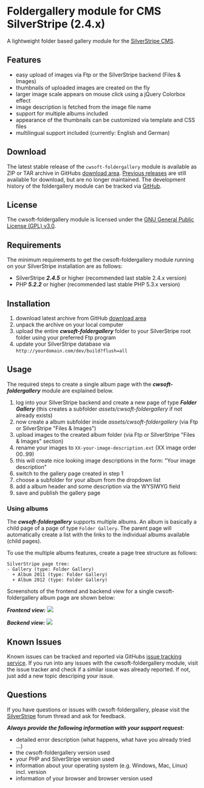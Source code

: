 # Foldergallery module for CMS SilverStripe (2.4.x)
A lightweight folder based gallery module for the [SilverStripe CMS](http://silverstripe.org).

## Features
- easy upload of images via Ftp or the SilverStripe backend (Files & Images)
- thumbnails of uploaded images are created on the fly
- larger image scale appears on mouse click using a jQuery Colorbox effect
- image description is fetched from the image file name
- support for multiple albums included
- appearance of the thumbnails can be customized via template and CSS files
- multilingual support included (currently: English and German)

## Download
The latest stable release of the `cwsoft-foldergallery` module is available as ZIP or TAR archive in GitHubs [download area](https://github.com/cwsoft/silverstripe-foldergallery/downloads). [Previous releases](https://github.com/cwsoft/silverstripe-foldergallery/tags) are still available for download, but are no longer maintained. The development history of the foldergallery module can be tracked via [GitHub](https://github.com/cwsoft/silverstripe-foldergallery/commits/master).

## License
The cwsoft-foldergallery module is licensed under the [GNU General Public License (GPL) v3.0](http://www.gnu.org/licenses/gpl-3.0.html).

## Requirements
The minimum requirements to get the cwsoft-foldergallery module running on your SilverStripe installation are as follows:

- SilverStripe ***2.4.5*** or higher (recommended last stable 2.4.x version)
- PHP ***5.2.2*** or higher (recommended last stable PHP 5.3.x version)

## Installation
1. download latest archive from GitHub [download area](https://github.com/cwsoft/silverstripe-foldergallery/downloads)
2. unpack the archive on your local computer
3. upload the entire ***cwsoft-foldergallery*** folder to your SilverStripe root folder using your preferred Ftp program
4. update your SilverStripe database via `http://yourdomain.com/dev/build?flush=all`

## Usage
The required steps to create a single album page with the ***cwsoft-foldergallery*** module are explained below.

1. log into your SilverStripe backend and create a new page of type ***Folder Gallery*** (this creates a subfolder *assets/cwsoft-foldergallery* if not already exists)
2. now create a album subfolder inside *assets/cwsoft-foldergallery* (via Ftp or SilverStripe "Files & Images")
3. upload images to the created album folder (via Ftp or SilverStripe "Files & Images" section)
4. rename your images to `XX-your-image-description.ext` (XX image order 00..99)
5. this will create nice looking image descriptions in the form: "Your image description"
6. switch to the gallery page created in step 1
7. choose a subfolder for your album from the dropdown list
8. add a album header and some description via the WYSIWYG field
9. save and publish the gallery page

### Using albums
The ***cwsoft-foldergallery*** supports multiple albums. An album is basically a child page of a page of type `Folder Gallery`. The parent page will automatically create a list with the links to the individual albums available (child pages). 

To use the multiple albums features, create a page tree structure as follows:

	SilverStripe page tree:
	- Gallery (type: Folder Gallery)
	  + Album 2011 (type: Folder Gallery)
	  + Album 2012 (type: Folder Gallery)

Screenshots of the frontend and backend view for a single cwsoft-foldergallery album page are shown below:

***Frontend view:***
![](https://github.com/cwsoft/silverstripe-foldergallery/raw/master/.screenshots/cwsoft-foldergallery-frontend.png) 

***Backend view:***
![](https://github.com/cwsoft/silverstripe-foldergallery/raw/master/.screenshots/cwsoft-foldergallery-backend.png) 

## Known Issues
Known issues can be tracked and reported via GitHubs [issue tracking service](https://github.com/cwsoft/silverstripe-foldergallery/issues). If you run into any issues with the cwsoft-foldergallery module, visit the issue tracker and check if a similar issue was already reported. If not, just add a new topic descriping your issue.

## Questions
If you have questions or issues with cwsoft-foldergallery, please visit the [SilverStripe](http://www.silverstripe.org/all-other-modules/show/19245) forum thread and ask for feedback.

***Always provide the following information with your support request:***

 - detailed error description (what happens, what have you already tried ...)
 - the cwsoft-foldergallery version used
 - your PHP and SilverStripe version used
 - information about your operating system (e.g. Windows, Mac, Linux) incl. version
 - information of your browser and browser version used
